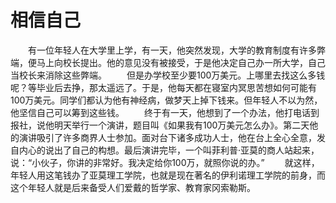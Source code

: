 # 相信自己
　　有一位年轻人在大学里上学，有一天，他突然发现，大学的教育制度有许多弊端，便马上向校长提出。他的意见没有被接受，于是他决定自己办一所大学，自己当校长来消除这些弊端。 
　　但是办学校至少要100万美元。上哪里去找这么多钱呢？等毕业后去挣，那太遥远了。于是，他每天都在寝室内冥思苦想如何可能有100万美元。同学们都认为他有神经病，做梦天上掉下钱来。但年轻人不以为然，他坚信自己可以筹到这些钱。 
　　终于有一天，他想到了一个办法，他打电话到报社，说他明天举行一个演讲，题目叫《如果我有100万美元怎么办》。第二天他的演讲吸引了许多商界人士参加。面对台下诸多成功人士，他在台上全心全意，发自内心的说出了自己的构想。最后演讲完毕，一个叫菲利普·亚莫的商人站起来，说：“小伙子，你讲的非常好。我决定给你100万，就照你说的办。” 
　　就这样，年轻人用这笔钱办了亚莫理工学院，也就是现在著名的伊利诺理工学院的前身，而这个年轻人就是后来备受人们爱戴的哲学家、教育家冈索勒斯。
 